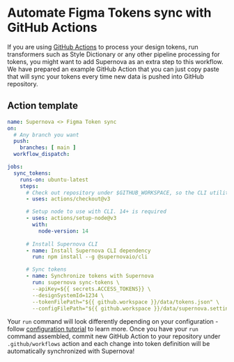 # Automate Figma Tokens sync with GitHub Actions

If you are using [GitHub Actions](https://github.com/features/actions) to process your design tokens, run transformers such as Style Dictionary or any other pipeline processing for tokens, you might want to add Supernova as an extra step to this workflow. We have prepared an example GitHub Action that you can just copy paste that will sync your tokens every time new data is pushed into GitHub repository.

## Action template

```yaml
name: Supernova <> Figma Token sync
on:
  # Any branch you want
  push:
    branches: [ main ]
  workflow_dispatch:

jobs:
  sync_tokens:
    runs-on: ubuntu-latest
    steps:
      # Check out repository under $GITHUB_WORKSPACE, so the CLI utility can read it
      - uses: actions/checkout@v3

      # Setup node to use with CLI. 14+ is required
      - uses: actions/setup-node@v3
        with:
          node-version: 14
      
      # Install Supernova CLI
      - name: Install Supernova CLI dependency
        run: npm install --g @supernovaio/cli

      # Sync tokens
      - name: Synchronize tokens with Supernova 
        run: supernova sync-tokens \
        --apiKey=${{ secrets.ACCESS_TOKENS}} \
        --designSystemId=1234 \
        --tokenFilePath="${{ github.workspace }}/data/tokens.json" \
        --configFilePath="${{ github.workspace }}/data/supernova.settings.json" \
```

Your `run` command will look differently depending on your configuration - follow [configuration tutorial](./figma-tokens-sync.md) to learn more. Once you have your `run` command assembled, commit new GitHub Action to your repository under `.github/workflows` action and each change into token definition will be automatically synchronized with Supernova!